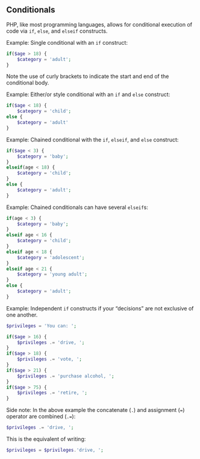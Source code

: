 ## Conditionals
PHP, like most programming languages, allows for conditional execution of code via `if`, `else`, and `elseif` constructs.

Example: Single conditional with an `if` construct:
```php
if($age > 18) {
    $category = 'adult';
}
```

Note the use of curly brackets to indicate the start and end of the conditional body.

Example: Either/or style conditional with an `if` and `else` construct:
```php
if($age < 18) {
    $category = 'child';
else {
    $category = 'adult'
}
```

Example: Chained conditional with the `if`, `elseif`, and `else` construct:
```php
if($age < 3) {
    $category = 'baby';
}
elseif(age < 18) {
    $category = 'child';
}
else {
    $category = 'adult';
}
```

Example: Chained conditionals can have several `elseif`s:
```php
if(age < 3) {
    $category = 'baby';
}
elseif age < 16 {
    $category = 'child';
}
elseif age < 18 {
    $category = 'adolescent';
}
elseif age < 21 {
    $category = 'young adult';
}
else {
    $category = 'adult';
}
```

Example: Independent `if` constructs if your &ldquo;decisions&rdquo; are not exclusive of one another.

```php
$privileges = 'You can: ';

if($age > 16) {
    $privileges .= 'drive, ';
}
if($age > 18) {
    $privileges .= 'vote, ';
}
if($age > 21) {
    $privileges .= 'purchase alcohol, ';
}
if($age > 75) {
    $privileges .= 'retire, ';
}
```

Side note: In the above example the concatenate (`.`) and assignment (`=`) operator are combined (`.=`):

```php
$privileges .= 'drive, ';
```

This is the equivalent of writing:

```php
$privileges = $privileges.'drive, ';
```
